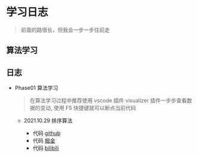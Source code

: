 # 学习日志

> 前面的路很长，但我会一步一步往前走

## 算法学习

## 日志

- Phase01 算法学习

  > 在算法学习过程中推荐使用 vscode 插件 visualizer 插件一步步查看数据的变动, 使用 F5 快捷键就可以断点当前代码

  - 2021.10.29 排序算法

    - 代码 [github](https://github.com/jimixy/jie-studybook/tree/main/src/algorithm/sortArr)
    - 代码 [掘金](https://juejin.cn/post/7025074012153708551)
    - 代码 [bilibili](https://www.bilibili.com/video/BV163411k7Tv?spm_id_from=333.999.0.0)
